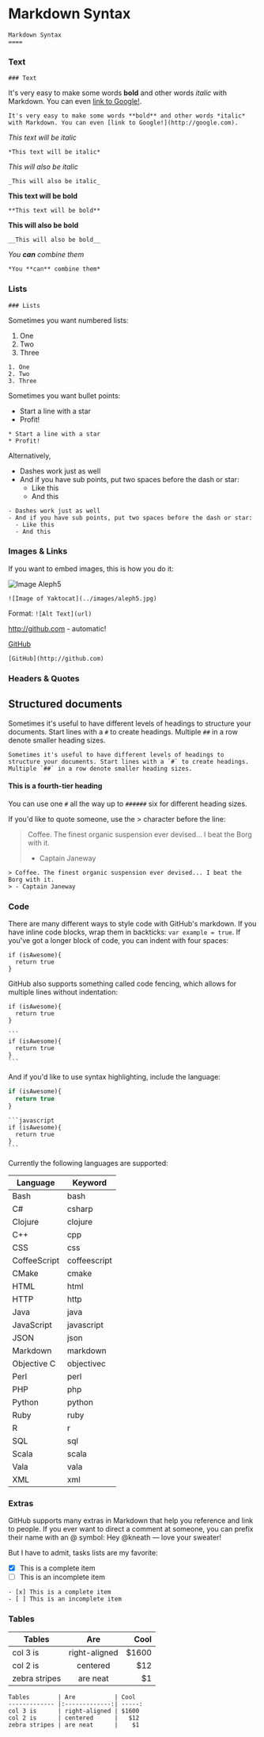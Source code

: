 Markdown Syntax
====

    Markdown Syntax
    ====

### Text

    ### Text

It's very easy to make some words **bold** and other words *italic* with Markdown. You can even [link to Google!](http://google.com).

    It's very easy to make some words **bold** and other words *italic* with Markdown. You can even [link to Google!](http://google.com).


*This text will be italic*

    *This text will be italic*

_This will also be italic_

    _This will also be italic_

**This text will be bold**

    **This text will be bold**

__This will also be bold__

    __This will also be bold__

*You **can** combine them*

    *You **can** combine them*

### Lists

    ### Lists


Sometimes you want numbered lists:

1. One
2. Two
3. Three

```
1. One
2. Two
3. Three
```

Sometimes you want bullet points:

* Start a line with a star
* Profit!

```
* Start a line with a star
* Profit!
```

Alternatively,

- Dashes work just as well
- And if you have sub points, put two spaces before the dash or star:
  - Like this
  - And this

```
- Dashes work just as well
- And if you have sub points, put two spaces before the dash or star:
  - Like this
  - And this
```

### Images & Links

If you want to embed images, this is how you do it:

![Image Aleph5](../images/aleph5.jpg)

    ![Image of Yaktocat](../images/aleph5.jpg)
Format: `![Alt Text](url)`

http://github.com - automatic!

[GitHub](http://github.com)

    [GitHub](http://github.com)

### Headers & Quotes

## Structured documents

Sometimes it's useful to have different levels of headings to structure your documents. Start lines with a `#` to create headings. Multiple `##` in a row denote smaller heading sizes.

    Sometimes it's useful to have different levels of headings to structure your documents. Start lines with a `#` to create headings. Multiple `##` in a row denote smaller heading sizes.

#### This is a fourth-tier heading

You can use  one `#` all the way up to `######` six for different heading sizes.

If you'd like to quote someone, use the > character before the line:

> Coffee. The finest organic suspension ever devised... I beat the Borg with it.
> - Captain Janeway

```
> Coffee. The finest organic suspension ever devised... I beat the Borg with it.
> - Captain Janeway
```

### Code

There are many different ways to style code with GitHub's markdown. If you have inline code blocks, wrap them in backticks: `var example = true`.  If you've got a longer block of code, you can indent with four spaces:

    if (isAwesome){
      return true
    }

GitHub also supports something called code fencing, which allows for multiple lines without indentation:

```
if (isAwesome){
  return true
}
```

    ```
    if (isAwesome){
      return true
    }
    ```

And if you'd like to use syntax highlighting, include the language:

```javascript
if (isAwesome){
  return true
}
```

    ```javascript
    if (isAwesome){
      return true
    }
    ```

Currently the following languages are supported:

Language    |Keyword
------------|-------
Bash        |bash
C#          |csharp
Clojure     |clojure
C++         |cpp
CSS         |css
CoffeeScript|coffeescript
CMake       |cmake
HTML        |html
HTTP        |http
Java        |java
JavaScript  |javascript
JSON        |json
Markdown    |markdown
Objective C |objectivec
Perl        |perl
PHP         |php
Python      |python
Ruby        |ruby
R           |r
SQL         |sql
Scala       |scala
Vala        |vala
XML         |xml

### Extras

GitHub supports many extras in Markdown that help you reference and link to people. If you ever want to direct a comment at someone, you can prefix their name with an @ symbol: Hey @kneath — love your sweater!

But I have to admit, tasks lists are my favorite:

- [x] This is a complete item
- [ ] This is an incomplete item

```
- [x] This is a complete item
- [ ] This is an incomplete item
```


### Tables

Tables        | Are           | Cool  
------------- |:-------------:| -----:
col 3 is      | right-aligned | $1600 
col 2 is      | centered      |   $12 
zebra stripes | are neat      |    $1 

    Tables        | Are           | Cool  
    ------------- |:-------------:| -----:
    col 3 is      | right-aligned | $1600 
    col 2 is      | centered      |   $12 
    zebra stripes | are neat      |    $1 
